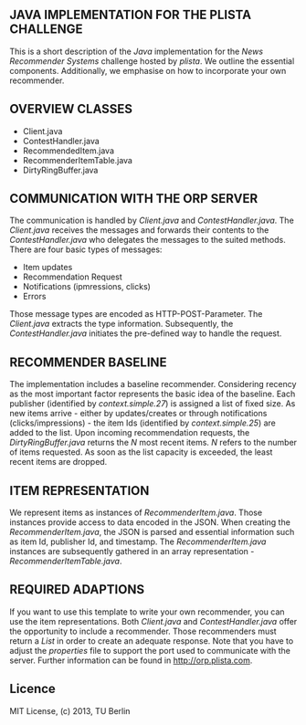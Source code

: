 JAVA IMPLEMENTATION FOR THE PLISTA CHALLENGE
--------------------------------------------

This is a short description of the *Java* implementation for the *News Recommender Systems* challenge hosted by *plista*. We outline the essential components. Additionally, we emphasise on how to incorporate your own recommender.

OVERVIEW CLASSES
----------------

+ Client.java
+ ContestHandler.java
+ RecommendedItem.java
+ RecommenderItemTable.java
+ DirtyRingBuffer.java

COMMUNICATION WITH THE ORP SERVER
---------------------------------

The communication is handled by *Client.java* and *ContestHandler.java*. The *Client.java* receives the messages and forwards their contents to the *ContestHandler.java* who delegates the messages to the suited methods. There are four basic types of messages:

+ Item updates
+ Recommendation Request
+ Notifications (ipmressions, clicks)
+ Errors

Those message types are encoded as HTTP-POST-Parameter. The *Client.java* extracts the type information. Subsequently, the *ContestHandler.java* initiates the pre-defined way to handle the request.

RECOMMENDER BASELINE
--------------------

The implementation includes a baseline recommender. Considering recency as the most important factor represents the basic idea of the baseline. Each publisher (identified by *context.simple.27*) is assigned a list of fixed size. As new items arrive - either by updates/creates or through notifications (clicks/impressions) - the item Ids (identified by *context.simple.25*) are added to the list. Upon incoming recommendation requests, the *DirtyRingBuffer.java* returns the *N* most recent items. *N* refers to the number of items requested. As soon as the list capacity is exceeded, the least recent items are dropped.

ITEM REPRESENTATION
-------------------

We represent items as instances of *RecommenderItem.java*. Those instances provide access to data encoded in the JSON. When creating the *RecommenderItem.java*, the JSON is parsed and essential information such as item Id, publisher Id, and timestamp. The *RecommenderItem.java* instances are subsequently gathered in an array representation - *RecommenderItemTable.java*.

REQUIRED ADAPTIONS
------------------

If you want to use this template to write your own recommender, you can use the item representations. Both *Client.java* and *ContestHandler.java* offer the opportunity to include a recommender. Those recommenders must return a *List<Long>* in order to create an adequate response. Note that you have to adjust the *properties* file to support the port used to communicate with the server. Further information can be found in <http://orp.plista.com>.

Licence
----------

MIT License, (c) 2013, TU Berlin
